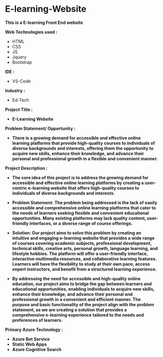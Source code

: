 # E-learning-Website 

<b> This is a E-learning Front End website </b> 

<b> Web Technologies used : </b> 
* HTML 
* CSS 
* JS 
* Jquery
* Bootstrap

<b> IDE : </b> 
* VS-Code  

<b> Industry : </b>
* Ed-Tech 

<b> Project Title : <b> 
  * E-Learning Website
  
<b> Problem Statement/ Opportunity : </b> 
  * There is a growing demand for accessible and effective online learning platforms that provide high-quality courses to individuals of diverse backgrounds and interests, offering them the opportunity to acquire new skills, enhance their knowledge, and advance their personal and professional growth in a flexible and convenient manner.
  
<b> Project Description : </b>
  * The core idea of this project is to address the growing demand for accessible and effective online learning platforms by creating a user-centric e-learning website that offers high-quality courses to individuals of diverse backgrounds and interests.

* Problem Statement: The problem being addressed is the lack of easily accessible and comprehensive online learning platforms that cater to the needs of learners seeking flexible and convenient educational opportunities. Many existing platforms may lack quality content, user-friendly interfaces, or a diverse range of course offerings.

* Solution: Our project aims to solve this problem by creating an intuitive and engaging e-learning website that provides a wide range of courses covering academic subjects, professional development, technical skills, creative arts, personal growth, language learning, and lifestyle hobbies. The platform will offer a user-friendly interface, interactive multimedia resources, and collaborative learning features. Learners will have the flexibility to study at their own pace, access expert instructors, and benefit from a structured learning experience.

* By addressing the need for accessible and high-quality online education, our project aims to bridge the gap between learners and educational opportunities, enabling individuals to acquire new skills, enhance their knowledge, and advance their personal and professional growth in a convenient and efficient manner. The purpose and basic functionality of the project align with the problem statement, as we are creating a solution that provides a comprehensive e-learning experience tailored to the needs and preferences of learners.
  
<b> Primary Azure Technology : </b>
  * Azure Bot Service
  * Static Web Apps
  * Azure Cognitive Search

